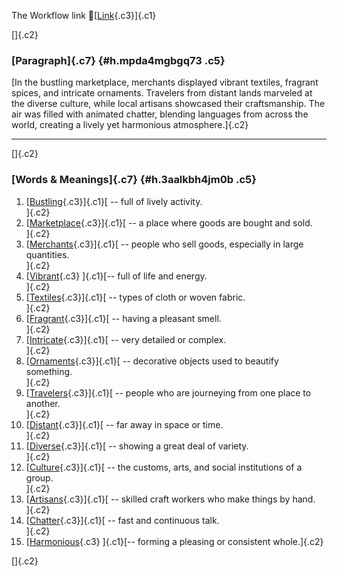 The Workflow link
👏[[Link](https://www.google.com/url?q=http://www.google.com&sa=D&source=editors&ust=1760936445086891&usg=AOvVaw1inFF1lwsCLF7lSMftfZHt){.c3}]{.c1}

[]{.c2}

### [Paragraph]{.c7} {#h.mpda4mgbgq73 .c5}

[In the bustling marketplace, merchants displayed vibrant textiles,
fragrant spices, and intricate ornaments. Travelers from distant lands
marveled at the diverse culture, while local artisans showcased their
craftsmanship. The air was filled with animated chatter, blending
languages from across the world, creating a lively yet harmonious
atmosphere.]{.c2}

------------------------------------------------------------------------

[]{.c2}

### [Words & Meanings]{.c7} {#h.3aalkbh4jm0b .c5}

1.  [[Bustling](https://www.google.com/url?q=http://www.google.com&sa=D&source=editors&ust=1760936445088975&usg=AOvVaw2tHm8x0lT49s--y02vixCd){.c3}]{.c1}[ --
    full of lively activity.\
    ]{.c2}
2.  [[Marketplace](https://www.google.com/url?q=http://www.google.com&sa=D&source=editors&ust=1760936445089437&usg=AOvVaw0whHWiwUBAZk0V_z1ErtRO){.c3}]{.c1}[ --
    a place where goods are bought and sold.\
    ]{.c2}
3.  [[Merchants](https://www.google.com/url?q=http://www.google.com&sa=D&source=editors&ust=1760936445089877&usg=AOvVaw0KefAOy2CDR1IWqDt8XFh9){.c3}]{.c1}[ --
    people who sell goods, especially in large quantities.\
    ]{.c2}
4.  [[Vibrant](https://www.google.com/url?q=http://www.google.com&sa=D&source=editors&ust=1760936445090309&usg=AOvVaw1oV-t_hQtrdmhu2dzPv_d0){.c3}
    ]{.c1}[-- full of life and energy.\
    ]{.c2}
5.  [[Textiles](https://www.google.com/url?q=http://www.google.com&sa=D&source=editors&ust=1760936445090703&usg=AOvVaw3AucaX2QNlgCR3vdMbL4pv){.c3}]{.c1}[ --
    types of cloth or woven fabric.\
    ]{.c2}
6.  [[Fragrant](https://www.google.com/url?q=http://www.google.com&sa=D&source=editors&ust=1760936445091099&usg=AOvVaw2DW5Y4e36forkatNo2iKJG){.c3}]{.c1}[ --
    having a pleasant smell.\
    ]{.c2}
7.  [[Intricate](https://www.google.com/url?q=http://www.google.com&sa=D&source=editors&ust=1760936445091461&usg=AOvVaw2LAYpEUrVhzMDELnESgyEF){.c3}]{.c1}[ --
    very detailed or complex.\
    ]{.c2}
8.  [[Ornaments](https://www.google.com/url?q=http://www.google.com&sa=D&source=editors&ust=1760936445091841&usg=AOvVaw1CkPrCrVYydJC7HsSN1Ccz){.c3}]{.c1}[ --
    decorative objects used to beautify something.\
    ]{.c2}
9.  [[Travelers](https://www.google.com/url?q=http://www.google.com&sa=D&source=editors&ust=1760936445092246&usg=AOvVaw2asbjseMiEv6Y_LGYY_kqw){.c3}]{.c1}[ --
    people who are journeying from one place to another.\
    ]{.c2}
10. [[Distant](https://www.google.com/url?q=http://www.google.com&sa=D&source=editors&ust=1760936445092711&usg=AOvVaw0CdOKvXHdt_GNMUgApZ8Yt){.c3}]{.c1}[ --
    far away in space or time.\
    ]{.c2}
11. [[Diverse](https://www.google.com/url?q=http://www.google.com&sa=D&source=editors&ust=1760936445093057&usg=AOvVaw2HpFA1xm0OGLEjXm4wsBko){.c3}]{.c1}[ --
    showing a great deal of variety.\
    ]{.c2}
12. [[Culture](https://www.google.com/url?q=http://www.google.com&sa=D&source=editors&ust=1760936445093519&usg=AOvVaw0Q5we9P47IuIwAcfKOKAo_){.c3}]{.c1}[ --
    the customs, arts, and social institutions of a group.\
    ]{.c2}
13. [[Artisans](https://www.google.com/url?q=http://www.google.com&sa=D&source=editors&ust=1760936445094006&usg=AOvVaw1QLcN5kB6g51pix5NwUsIC){.c3}]{.c1}[ --
    skilled craft workers who make things by hand.\
    ]{.c2}
14. [[Chatter](https://www.google.com/url?q=http://www.google.com&sa=D&source=editors&ust=1760936445094397&usg=AOvVaw0GsgnPv8KDiQQMrceXa22j){.c3}]{.c1}[ --
    fast and continuous talk.\
    ]{.c2}
15. [[Harmonious](https://www.google.com/url?q=http://www.google.com&sa=D&source=editors&ust=1760936445094779&usg=AOvVaw2vNr6jAvX36g21UWTCy2ck){.c3}
    ]{.c1}[-- forming a pleasing or consistent whole.]{.c2}

[]{.c2}
